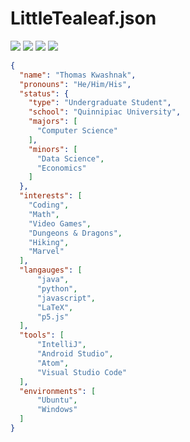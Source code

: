 <!-- https://fontawesome.com/search?s=brands -->
<!-- Inspiring README: Carol42 -->

<h1>LittleTealeaf.json</h1>
<a href="https://discord.gg/YXdv8upxag"><img src="https://img.shields.io/badge/Discord-%237289DA?logo=discord&logoColor=white"></a> <a href="https://www.instagram.com/gnome.tealeaf/"><img src="https://img.shields.io/badge/Instagram-E4405F?logoColor=white&logo=instagram"></a> <a href="https://www.linkedin.com/in/thomas-kwashnak/"><img src="https://img.shields.io/badge/Linkedin-0077B5?logo=linkedin&logoColor=white"></a> <a href="https://twitter.com/LittleTeeaaa"><img src="https://img.shields.io/badge/Twitter-1DA1F2?logo=twitter&logoColor=white"></a>

```json
{
  "name": "Thomas Kwashnak",
  "pronouns": "He/Him/His",
  "status": {
    "type": "Undergraduate Student",
    "school": "Quinnipiac University",
    "majors": [
      "Computer Science"
    ],
    "minors": [
      "Data Science",
      "Economics"
    ]
  },
  "interests": [
    "Coding",
    "Math",
    "Video Games",
    "Dungeons & Dragons",
    "Hiking",
    "Marvel"
  ],
  "langauges": [
      "java",
      "python",
      "javascript",
      "LaTeX",
      "p5.js"
  ],
  "tools": [
      "IntelliJ",
      "Android Studio",
      "Atom",
      "Visual Studio Code"
  ],
  "environments": [
      "Ubuntu",
      "Windows"
  ]
}
```
